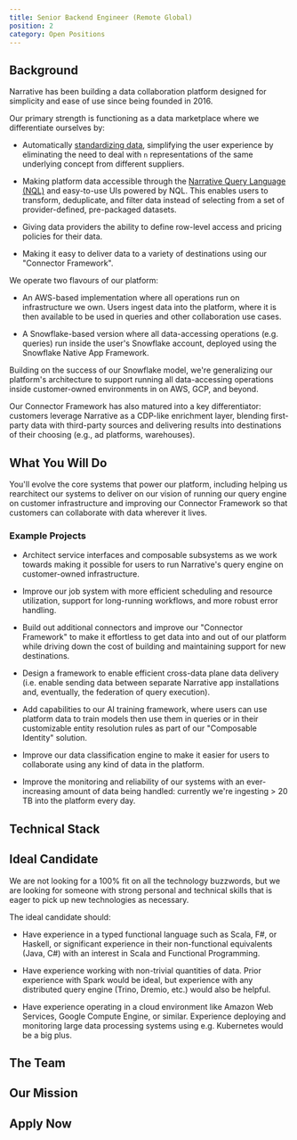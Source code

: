 ```yaml
---
title: Senior Backend Engineer (Remote Global)
position: 2
category: Open Positions
---
```


## Background

Narrative has been building a data collaboration platform designed for simplicity and ease of use since being founded
in 2016.

Our primary strength is functioning as a data marketplace where we differentiate ourselves by:

- Automatically [standardizing data](https://www.narrative.io/knowledge-base/concepts/key-narrative-concepts/rosetta-stone/how-rosetta-stone-works), simplifying the user experience
  by eliminating the need to deal with `n` representations of the same underlying concept from different suppliers.

- Making platform data accessible through
  the [Narrative Query Language (NQL)](https://www.narrative.io/knowledge-base/nql) and easy-to-use UIs powered
  by NQL. This enables users to transform, deduplicate, and filter data instead of selecting from a set of
  provider-defined, pre-packaged datasets.

- Giving data providers the ability to define row-level access and pricing policies for their data.

- Making it easy to deliver data to a variety of destinations using our "Connector Framework".

We operate two flavours of our platform:

- An AWS-based implementation where all operations run on infrastructure we own. Users ingest data into the platform,
  where it is then available to be used in queries and other collaboration use cases.

- A Snowflake-based version where all data-accessing operations (e.g. queries) run inside the user's Snowflake account,
  deployed using the Snowflake Native App Framework.

Building on the success of our Snowflake model, we're generalizing our platform's architecture to support running all
data-accessing operations inside customer-owned environments in on AWS, GCP, and beyond.

Our Connector Framework has also matured into a key differentiator: customers leverage Narrative as a CDP-like
enrichment layer, blending first-party data with third-party sources and delivering results into destinations of their
choosing (e.g., ad platforms, warehouses).

## What You Will Do

You'll evolve the core systems that power our platform, including helping us rearchitect our systems to deliver on our
vision of running our query engine on customer infrastructure and improving our Connector Framework so that customers
can collaborate with data wherever it lives.

### Example Projects

- Architect service interfaces and composable subsystems as we work towards making it possible for users to run
  Narrative's query engine on customer-owned infrastructure.

- Improve our job system with more efficient scheduling and resource utilization, support for long-running workflows,
  and more robust error handling.

- Build out additional connectors and improve our "Connector Framework" to make it effortless to get data into and out
  of our platform while driving down the cost of building and maintaining support for new destinations.

- Design a framework to enable efficient cross-data plane data delivery (i.e. enable sending data between separate
  Narrative app installations and, eventually, the federation of query execution).

- Add capabilities to our AI training framework, where users can use platform data to train models then use them in
  queries or in their customizable entity resolution rules as part of our "Composable Identity" solution.

- Improve our data classification engine to make it easier for users to collaborate using any kind of data in the
  platform.

- Improve the monitoring and reliability of our systems with an ever-increasing amount of data being handled: currently
  we're ingesting > 20 TB into the platform every day.

## Technical Stack

<common-section section-name="technical-stack"></common-section>

## Ideal Candidate

We are not looking for a 100% fit on all the technology buzzwords, but we are looking for someone with strong personal
and technical skills that is eager to pick up new technologies as necessary.

The ideal candidate should:

- Have experience in a typed functional language such as Scala, F#, or Haskell, or significant experience in their
  non-functional equivalents (Java, C#) with an interest in Scala and Functional Programming.

- Have experience working with non-trivial quantities of data. Prior experience with Spark would be ideal, but
  experience with any distributed query engine (Trino, Dremio, etc.) would also be helpful.

- Have experience operating in a cloud environment like Amazon Web Services, Google Compute Engine, or similar.
  Experience deploying and monitoring large data processing systems using e.g. Kubernetes would be a big plus.

<common-section section-name="common-requirements"></common-section>

## The Team

<common-section section-name="team"></common-section>

## Our Mission

<common-section section-name="mission"></common-section>

## Apply Now

<common-section section-name="apply-now"></common-section>
